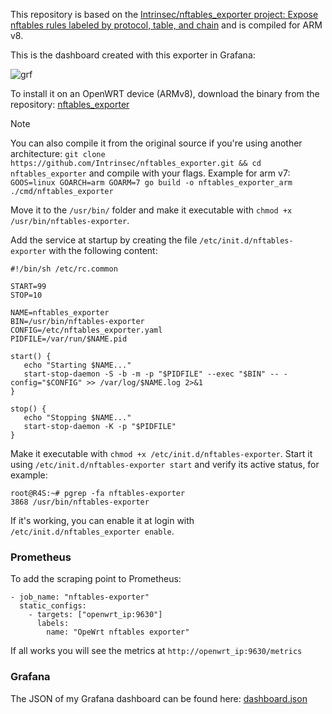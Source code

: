 This repository is based on the [Intrinsec/nftables_exporter project: Expose nftables rules labeled by protocol, table, and chain](https://github.com/Intrinsec/nftables_exporter) and is compiled for ARM v8.

This is the dashboard created with this exporter in Grafana:

![grf](https://github.com/user-attachments/assets/56287b70-6741-4e29-8f56-774118878367)


To install it on an OpenWRT device (ARMv8), download the binary from the repository: [nftables_exporter](https://github.com/giuliomagnifico/openwrt-nftables_exporter/blob/main/nftables-exporter)

>[!NOTE]
>You can also compile it from the original source if you're using another architecture:
> `git clone https://github.com/Intrinsec/nftables_exporter.git && cd nftables_exporter` and compile with your flags. Example for arm v7: `GOOS=linux GOARCH=arm GOARM=7 go build -o nftables_exporter_arm ./cmd/nftables_exporter`
 
Move it to the `/usr/bin/` folder and make it executable with `chmod +x /usr/bin/nftables-exporter`.

Add the service at startup by creating the file `/etc/init.d/nftables-exporter` with the following content:

 ```
#!/bin/sh /etc/rc.common

START=99
STOP=10

NAME=nftables_exporter
BIN=/usr/bin/nftables-exporter
CONFIG=/etc/nftables_exporter.yaml
PIDFILE=/var/run/$NAME.pid

start() {
    echo "Starting $NAME..."
    start-stop-daemon -S -b -m -p "$PIDFILE" --exec "$BIN" -- -config="$CONFIG" >> /var/log/$NAME.log 2>&1
}

stop() {
    echo "Stopping $NAME..."
    start-stop-daemon -K -p "$PIDFILE"
}
```


Make it executable with `chmod +x /etc/init.d/nftables-exporter`. Start it using `/etc/init.d/nftables-exporter start` and verify its active status, for example:

```
root@R4S:~# pgrep -fa nftables-exporter
3868 /usr/bin/nftables-exporter
```

If it's working, you can enable it at login with `/etc/init.d/nftables_exporter enable`.

### Prometheus

To add the scraping point to Prometheus:

```
- job_name: "nftables-exporter"
  static_configs:
    - targets: ["openwrt_ip:9630"]
      labels:
        name: "OpeWrt nftables exporter"
```

If all works you will see the metrics at `http://openwrt_ip:9630/metrics`

### Grafana

The JSON of my Grafana dashboard can be found here: [dashboard.json](https://github.com/giuliomagnifico/openwrt-nftables_exporter/blob/main/dashboard.json)
